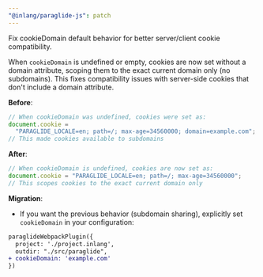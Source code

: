 ```yaml
---
"@inlang/paraglide-js": patch
---
```


Fix cookieDomain default behavior for better server/client cookie compatibility.

When `cookieDomain` is undefined or empty, cookies are now set without a domain attribute, scoping them to the exact current domain only (no subdomains). This fixes compatibility issues with server-side cookies that don't include a domain attribute.

**Before**:

```js
// When cookieDomain was undefined, cookies were set as:
document.cookie =
  "PARAGLIDE_LOCALE=en; path=/; max-age=34560000; domain=example.com";
// This made cookies available to subdomains
```

**After**:

```js
// When cookieDomain is undefined, cookies are now set as:
document.cookie = "PARAGLIDE_LOCALE=en; path=/; max-age=34560000";
// This scopes cookies to the exact current domain only
```

**Migration**:

- If you want the previous behavior (subdomain sharing), explicitly set `cookieDomain` in your configuration:

```diff
paraglideWebpackPlugin({
  project: './project.inlang',
  outdir: "./src/paraglide",
+ cookieDomain: 'example.com'
})
```
